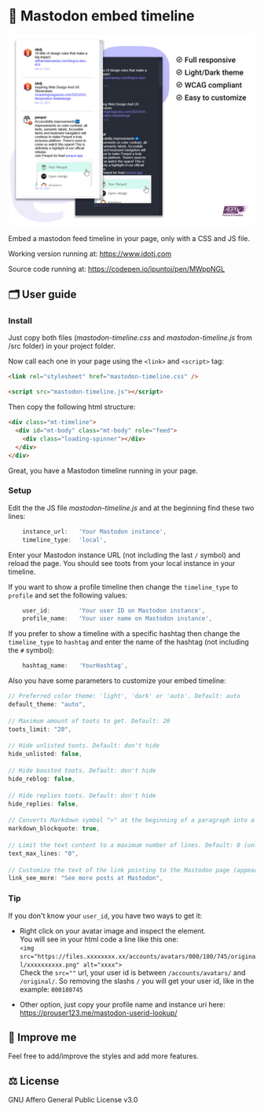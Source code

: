 # 🐘 Mastodon embed timeline

![Mastodon timeline widget screenshot](screenshot-light-dark.jpg "Mastodon timeline widget screenshot")

Embed a mastodon feed timeline in your page, only with a CSS and JS file.

Working version running at:
<https://www.idotj.com>

Source code running at:
<https://codepen.io/ipuntoj/pen/MWppNGL>

## 🗂️ User guide

### Install

Just copy both files (_mastodon-timeline.css_ and _mastodon-timeline.js_ from /src folder) in your project folder.

Now call each one in your page using the `<link>` and `<script>` tag:

```html
<link rel="stylesheet" href="mastodon-timeline.css" />
```

```html
<script src="mastodon-timeline.js"></script>
```

Then copy the following html structure:

```html
<div class="mt-timeline">
  <div id="mt-body" class="mt-body" role="feed">
    <div class="loading-spinner"></div>
  </div>
</div>
```

Great, you have a Mastodon timeline running in your page.

### Setup

Edit the the JS file _mastodon-timeline.js_ and at the beginning find these two lines:

```javascript
    instance_url:   'Your Mastodon instance',
    timeline_type:  'local',
```

Enter your Mastodon instance URL (not including the last `/` symbol) and reload the page. You should see toots from your local instance in your timeline.

If you want to show a profile timeline then change the `timeline_type` to `profile` and set the following values:

```javascript
    user_id:        'Your user ID on Mastodon instance',
    profile_name:   'Your user name on Mastodon instance',
```

If you prefer to show a timeline with a specific hashtag then change the `timeline_type` to `hashtag` and enter the name of the hashtag (not including the `#` symbol):

```javascript
    hashtag_name:   'YourHashtag',
```

Also you have some parameters to customize your embed timeline:

```javascript
// Preferred color theme: 'light', 'dark' or 'auto'. Default: auto
default_theme: "auto",

// Maximum amount of toots to get. Default: 20
toots_limit: "20",

// Hide unlisted toots. Default: don't hide
hide_unlisted: false,

// Hide boosted toots. Default: don't hide
hide_reblog: false,

// Hide replies toots. Default: don't hide
hide_replies: false,

// Converts Markdown symbol ">" at the beginning of a paragraph into a blockquote HTML tag (default: don't apply)
markdown_blockquote: true,

// Limit the text content to a maximum number of lines. Default: 0 (unlimited)
text_max_lines: "0",

// Customize the text of the link pointing to the Mastodon page (appears after the last toot)
link_see_more: "See more posts at Mastodon",
```

### Tip

If you don't know your `user_id`, you have two ways to get it:

- Right click on your avatar image and inspect the element.  
  You will see in your html code a line like this one:  
  `<img src="https://files.xxxxxxxx.xx/accounts/avatars/000/180/745/original/xxxxxxxxxx.png" alt="xxxx">`  
  Check the `src=""` url, your user id is between `/accounts/avatars/` and `/original/`. So removing the slashs `/` you will get your user id, like in the example: `000180745`

- Other option, just copy your profile name and instance uri here:  
  <a href="https://prouser123.me/mastodon-userid-lookup/" target="_blank" rel="noopener">https://prouser123.me/mastodon-userid-lookup/</a>

## 🚀 Improve me

Feel free to add/improve the styles and add more features.

## ⚖️ License

GNU Affero General Public License v3.0
